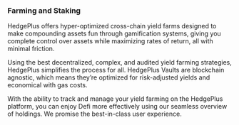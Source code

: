 

### Farming and Staking

HedgePlus offers hyper-optimized cross-chain yield farms designed to make compounding assets fun through gamification systems, giving you complete control over assets while maximizing rates of return, all with minimal friction.

Using the best decentralized, complex, and audited yield farming strategies, HedgePlus simplifies the process for all. HedgePlus Vaults are blockchain agnostic, which means they’re optimized for risk-adjusted yields and economical with gas costs.

With the ability to track and manage your yield farming on the HedgePlus platform, you can enjoy Defi more effectively using our seamless overview of holdings. We promise the best-in-class user experience.